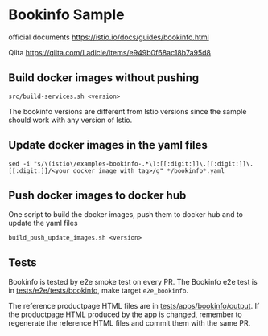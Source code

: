 # Bookinfo Sample
official documents https://istio.io/docs/guides/bookinfo.html

Qiita https://qiita.com/Ladicle/items/e949b0f68ac18b7a95d8

## Build docker images without pushing
```
src/build-services.sh <version>
```

The bookinfo versions are different from Istio versions since the sample should work with any version of Istio.

## Update docker images in the yaml files
```
sed -i "s/\(istio\/examples-bookinfo-.*\):[[:digit:]]\.[[:digit:]]\.[[:digit:]]/<your docker image with tag>/g" */bookinfo*.yaml
```

## Push docker images to docker hub
One script to build the docker images, push them to docker hub and to update the yaml files
```
build_push_update_images.sh <version>
```

## Tests
Bookinfo is tested by e2e smoke test on every PR. The Bookinfo e2e test is in [tests/e2e/tests/bookinfo](https://github.com/istio/istio/tree/master/tests/e2e/tests/bookinfo), make target `e2e_bookinfo`.

The reference productpage HTML files are in [tests/apps/bookinfo/output](https://github.com/istio/istio/tree/master/tests/apps/bookinfo/output). If the productpage HTML produced by the app is changed, remember to regenerate the reference HTML files and commit them with the same PR.
